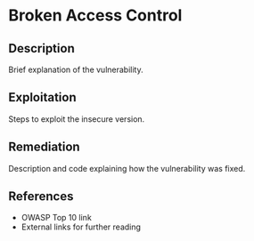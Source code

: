 # Broken Access Control

## Description
Brief explanation of the vulnerability.

## Exploitation
Steps to exploit the insecure version.

## Remediation
Description and code explaining how the vulnerability was fixed.

## References
- OWASP Top 10 link
- External links for further reading
